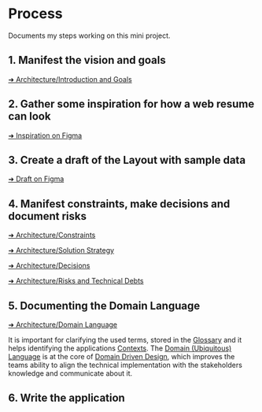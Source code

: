 # Process

Documents my steps working on this mini project.

## 1. Manifest the vision and goals

[➜ Architecture/Introduction and Goals](./architecture.md#1-introduction-and-goals)

## 2. Gather some inspiration for how a web resume can look

[➜ Inspiration on Figma](https://www.figma.com/file/2nrV0lc4BMRbZ8AAb6OhAf/Resume?node-id=2%3A4)

## 3. Create a draft of the Layout with sample data

[➜ Draft on Figma](https://www.figma.com/file/2nrV0lc4BMRbZ8AAb6OhAf/Resume?node-id=1%3A3)

## 4. Manifest constraints, make decisions and document risks

[➜ Architecture/Constraints](./architecture.md#2-architecture-constraints)

[➜ Architecture/Solution Strategy](./architecture.md#3-solution-strategy)

[➜ Architecture/Decisions](./architecture.md#4-architecture-decisions)

[➜ Architecture/Risks and Technical Debts](./architecture.md#5-risks-and-technical-debts)

## 5. Documenting the Domain Language

[➜ Architecture/Domain Language](./architecture.md#6-domain-language)

It is important for clarifying the used terms, stored in the [Glossary](./architecture.md#62-glossary) and it helps identifying the applications [Contexts](./architecture.md#61-contexts). The [Domain (Ubiquitous) Language](https://martinfowler.com/bliki/UbiquitousLanguage.html) is at the core of [Domain Driven Design](https://martinfowler.com/bliki/DomainDrivenDesign.html), which improves the teams ability to align the technical implementation with the stakeholders knowledge and communicate about it.

## 6. Write the application
